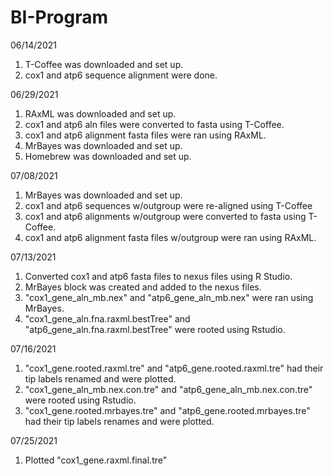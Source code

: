 # BI-Program

06/14/2021
1) T-Coffee was downloaded and set up.
2) cox1 and atp6 sequence alignment were done.

06/29/2021
1) RAxML was downloaded and set up.
2) cox1 and atp6 aln files were converted to fasta using T-Coffee.
3) cox1 and atp6 alignment fasta files were ran using RAxML.
4) MrBayes was downloaded and set up.
5) Homebrew was downloaded and set up.

07/08/2021
1) MrBayes was downloaded and set up.
2) cox1 and atp6 sequences w/outgroup were re-aligned using T-Coffee 
3) cox1 and atp6 alignments w/outgroup were converted to fasta using T-Coffee.
4) cox1 and atp6 alignment fasta files w/outgroup were ran using RAxML.

07/13/2021
1) Converted cox1 and atp6 fasta files to nexus files using R Studio.
2) MrBayes block was created and added to the nexus files.
3) "cox1_gene_aln_mb.nex" and "atp6_gene_aln_mb.nex" were ran using MrBayes.
4) "cox1_gene_aln.fna.raxml.bestTree" and "atp6_gene_aln.fna.raxml.bestTree" were rooted using Rstudio.

07/16/2021
1) "cox1_gene.rooted.raxml.tre" and "atp6_gene.rooted.raxml.tre" had their tip labels renamed and were plotted. 
2) "cox1_gene_aln_mb.nex.con.tre" and "atp6_gene_aln_mb.nex.con.tre" were rooted using Rstudio.
3) "cox1_gene.rooted.mrbayes.tre" and "atp6_gene.rooted.mrbayes.tre" had their tip labels renames and were plotted.

07/25/2021
 1) Plotted "cox1_gene.raxml.final.tre"
